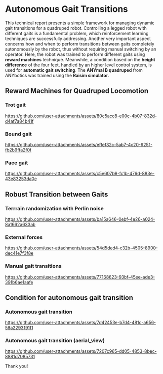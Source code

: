 # Autonomous Gait Transitions
This technical report presents a simple framework for managing dynamic gait transitions for a quadruped robot.
Controlling a legged robot with different gaits is a fundamental problem, which reinforcement learning techniques are
successfully addressing. Another very important aspect concerns how and when to perform transitions between gaits
completely autonomously by the robot, thus without requiring manual switching by an operator. Here, the robot was trained
to perform different gaits using **reward machines** technique. Meanwhile, a condition based on the **height difference** of the
four feet, handled by an higher level control system, is used for **automatic gait switching**. The **ANYmal B quadruped** from
ANYbotics was trained using the **Raisim simulator**.


## Reward Machines for Quadruped Locomotion

### Trot gait

https://github.com/user-attachments/assets/80c5acc8-e00c-4b07-832d-d4af7a84b41f

### Bound gait

https://github.com/user-attachments/assets/effef32c-5ab7-4c20-9251-fb2b9ffa2f0f

### Pace gait

https://github.com/user-attachments/assets/c5e607b9-fc1b-476d-883e-43e83253da0e


## Robust Transition between Gaits


### Terrrain randomization with Perlin noise

https://github.com/user-attachments/assets/ba15a646-0ebf-4e26-a024-8a1662a633ab

### External forces

https://github.com/user-attachments/assets/54d5ded4-c32b-4505-8900-dec41e7f3f8e

### Manual gait transitions

https://github.com/user-attachments/assets/77168623-93bf-45ee-ade3-391b6ae1aafe


## Condition for autonomous gait transition


### Autonomous gait transition

https://github.com/user-attachments/assets/7d42453e-b7d4-481c-a656-58a2293191f1

### Autonomous gait transition (aerial_view)

https://github.com/user-attachments/assets/7207c965-dd05-4853-8bec-8881d7085731



Thank you!
